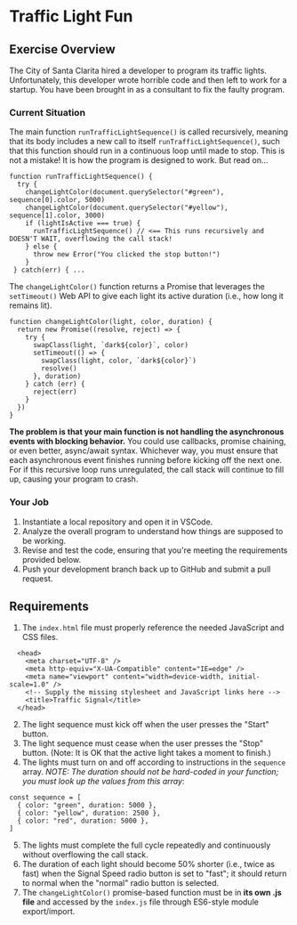 # Traffic Light Fun
## Exercise Overview
The City of Santa Clarita hired a developer to program its traffic lights. Unfortunately, this developer wrote horrible code and then left to work for a startup. You have been brought in as a consultant to fix the faulty program. 

### Current Situation
The main function `runTrafficLightSequence()` is called recursively, meaning that its body includes a new call to itself `runTrafficLightSequence()`, such that this function should run in a continuous loop until made to stop. This is not a mistake! It is how the program is designed to work. But read on...

```
function runTrafficLightSequence() {
  try {
    changeLightColor(document.querySelector("#green"), sequence[0].color, 5000)
    changeLightColor(document.querySelector("#yellow"), sequence[1].color, 3000)    
    if (lightIsActive === true) {
      runTrafficLightSequence() // <== This runs recursively and DOESN'T WAIT, overflowing the call stack!
    } else {
      throw new Error("You clicked the stop button!")
    }
 } catch(err) { ...
```
The `changeLightColor()` function returns a Promise that leverages the `setTimeout()` Web API to give each light its active duration (i.e., how long it remains lit).
```
function changeLightColor(light, color, duration) {
  return new Promise((resolve, reject) => {
    try {
      swapClass(light, `dark${color}`, color)
      setTimeout(() => {
        swapClass(light, color, `dark${color}`)
        resolve()
      }, duration)
    } catch (err) {
      reject(err)
    }
  })
}
```
__The problem is that your main function is not handling the asynchronous events with blocking behavior.__ You could use callbacks, promise chaining, or even better, async/await syntax. Whichever way, you must ensure that each asynchronous event finishes running before kicking off the next one. For if this recursive loop runs unregulated, the call stack will continue to fill up, causing your program to crash. 

### Your Job
1. Instantiate a local repository and open it in VSCode. 
2. Analyze the overall program to understand how things are supposed to be working.
3. Revise and test the code, ensuring that you're meeting the requirements provided below.
4. Push your development branch back up to GitHub and submit a pull request. 

## Requirements
1. The `index.html` file must properly reference the needed JavaScript and CSS files. 
```
  <head>
    <meta charset="UTF-8" />
    <meta http-equiv="X-UA-Compatible" content="IE=edge" />
    <meta name="viewport" content="width=device-width, initial-scale=1.0" />
    <!-- Supply the missing stylesheet and JavaScript links here -->
    <title>Traffic Signal</title>
  </head>
```
2. The light sequence must kick off when the user presses the "Start" button.
3. The light sequence must cease when the user presses the "Stop" button. (Note: It is OK that the active light takes a moment to finish.)
4. The lights must turn on and off according to instructions in the `sequence` array. _NOTE: The duration should not be hard-coded in your function; you must look up the values from this array_:
```
const sequence = [
  { color: "green", duration: 5000 },
  { color: "yellow", duration: 2500 },
  { color: "red", duration: 5000 },
]
```
5. The lights must complete the full cycle repeatedly and continuously without overflowing the call stack. 
6. The duration of each light should become 50% shorter (i.e., twice as fast) when the Signal Speed radio button is set to "fast"; it should return to normal when the "normal" radio button is selected.
7. The `changeLightColor()` promise-based function must be in __its own .js file__ and accessed by the `index.js` file through ES6-style module export/import.



